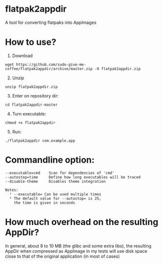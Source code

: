 # flatpak2appdir
A tool for converting flatpaks into AppImages

# How to use?

1. Download
```
wget https://github.com/sudo-give-me-coffee/flatpak2appdir/archive/master.zip -O flatpak2appdir.zip
```

2. Unzip
```
unzip flatpak2appdir.zip
```

3. Enter on repository dir:
```
cd flatpak2appdir-master
```


4. Turn executable:
```
chmod +x flatpak2appdir
```

5. Run:
```
./flatpak2appdir com.example.app
```

# Commandline option:

```
--executable=cmd    Scan for dependencies of 'cmd'
--autostop=time     Define how long executables will be traced
--disable-theme     Disables theme integration

Notes:
  ¹ --executable= Can be used multiple times
  ² The default value for --autostop= is 25,
    the time is given in seconds
```

# How much overhead on the resulting AppDir?

In general, about 8 to 10 MB (the glibc and some extra libs), the resulting AppDir when compressed as AppImage in my tests will use disk space close to that of the original application (in most of cases)


